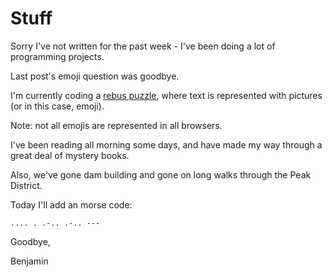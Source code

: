 # Stuff

Sorry I've not written for the past week - I've been doing a lot of programming projects.

Last post's emoji question was goodbye.

I'm currently coding a [rebus puzzle](https://benjamin-wilkins.github.io/rebuses), where text is represented with pictures (or in this case, emoji).

Note: not all emojis are represented in all browsers.

I've been reading all morning some days, and have made my way through a great deal of mystery books.

Also, we've gone dam building and gone on long walks through the Peak District.

Today I'll add an morse code:

`.... . .-.. .-.. ---`

Goodbye,

Benjamin
